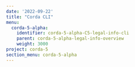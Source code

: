 ```yaml
---
date: '2022-09-22'
title: "Corda CLI"
menu:
  corda-5-alpha:
    identifier: corda-5-alpha-C5-legal-info-cli
    parent: corda-5-alpha-legal-info-overview
    weight: 3000
project: corda-5
section_menu: corda-5-alpha
---
```

